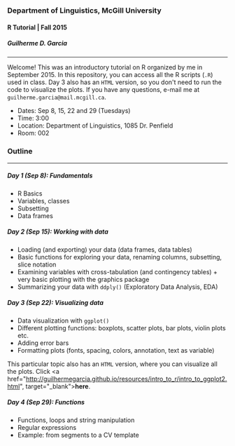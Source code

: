 ### Department of Linguistics, McGill University
#### R Tutorial | Fall 2015
##### Guilherme D. Garcia

---

Welcome! This was an introductory tutorial on R organized by me in September 2015. In this repository, you can access all the R scripts (```.R```) used in class. Day 3 also has an ```HTML``` version, so you don't need to run the code to visualize the plots. If you have any questions, e-mail me at ```guilherme.garcia@mail.mcgill.ca```.

- Dates: Sep 8, 15, 22 and 29 (Tuesdays)
- Time: 3:00
- Location: Department of Linguistics, 1085 Dr. Penfield
- Room: 002

### Outline

---

##### Day 1 (Sep 8): Fundamentals

- R Basics
- Variables, classes
- Subsetting
- Data frames

##### Day 2 (Sep 15): Working with data

- Loading (and exporting) your data (data frames, data tables)
- Basic functions for exploring your data, renaming columns, subsetting, slice notation
- Examining variables with cross-tabulation (and contingency tables) + very basic plotting with the graphics package
- Summarizing your data with ```ddply()``` (Exploratory Data Analysis, EDA)

##### Day 3 (Sep 22): Visualizing data

- Data visualization with ```ggplot()```
- Different plotting functions: boxplots, scatter plots, bar plots, violin plots etc.
- Adding error bars
- Formatting plots (fonts, spacing, colors, annotation, text as variable)

This particular topic also has an ```HTML``` version, where you can visualize all the plots. Click <a href="http://guilhermegarcia.github.io/resources/intro_to_r/intro_to_ggplot2.html", target="_blank">**here**</a>.

##### Day 4 (Sep 29): Functions

- Functions, loops and string manipulation
- Regular expressions
- Example: from segments to a CV template
